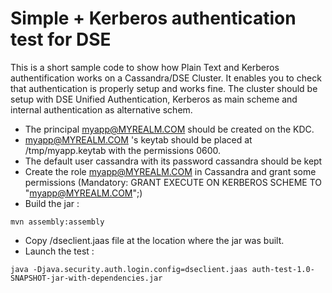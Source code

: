 # Simple + Kerberos authentication test for DSE

This is a short sample code to show how Plain Text and Kerberos authentification works on a Cassandra/DSE Cluster.
It enables you to check that authentication is properly setup and works fine.
The cluster should be setup with DSE Unified Authentication, Kerberos as main scheme and internal authentication as alternative schem.

- The principal myapp@MYREALM.COM should be created on the KDC.
- myapp@MYREALM.COM 's keytab should be placed at /tmp/myapp.keytab with the permissions 0600.
- The default user cassandra with its password cassandra should be kept
- Create the role myapp@MYREALM.COM in Cassandra and grant some permissions (Mandatory: GRANT EXECUTE ON KERBEROS SCHEME TO "myapp@MYREALM.COM";) 
- Build the jar :
```
mvn assembly:assembly
```
- Copy /dseclient.jaas file at the location where the jar was built.
- Launch the test :
```
java -Djava.security.auth.login.config=dseclient.jaas auth-test-1.0-SNAPSHOT-jar-with-dependencies.jar
```

